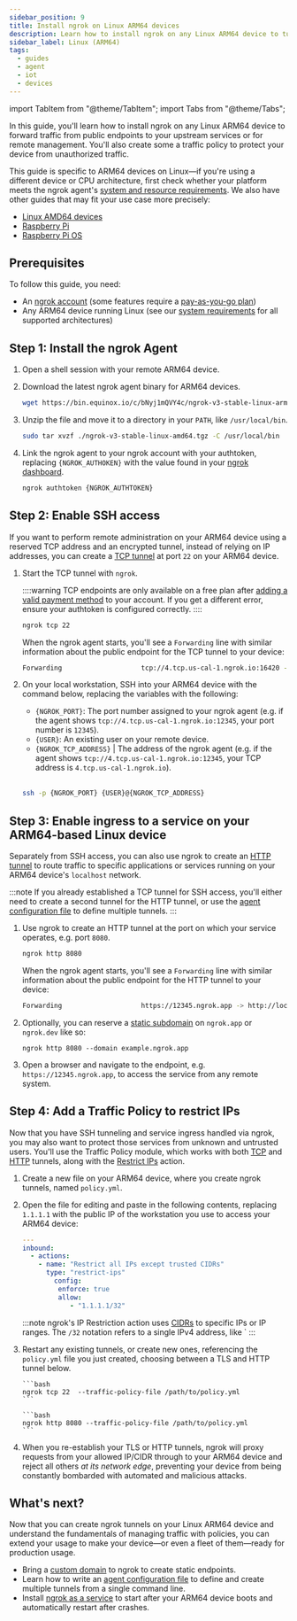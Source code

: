 ```yaml
---
sidebar_position: 9
title: Install ngrok on Linux ARM64 devices
description: Learn how to install ngrok on any Linux ARM64 device to tunnel traffic to your upstream services or remotely administer it.
sidebar_label: Linux (ARM64)
tags:
  - guides
  - agent
  - iot
  - devices
---
```


import TabItem from "@theme/TabItem";
import Tabs from "@theme/Tabs";

In this guide, you'll learn how to install ngrok on any Linux ARM64 device to forward traffic from public endpoints to your upstream services or for remote management. You'll also create some a traffic policy to protect your device from unauthorized traffic.

This guide is specific to ARM64 devices on Linux—if you're using a different device or CPU architecture, first check whether your platform meets the ngrok agent's [system and resource requirements](/docs/agent/index.mdx##system-requirements). We also have other guides that may fit your use case more precisely:

- [Linux AMD64 devices](/docs/guides/device-gateway/linux.md)
- [Raspberry Pi](/docs/guides/device-gateway/raspberry-pi.md)
- [Raspberry Pi OS](/docs/guides/device-gateway/raspbian.md)

## Prerequisites

To follow this guide, you need:

- An [ngrok account](https://dashboard.ngrok.com/signup) (some features require a [pay-as-you-go plan](https://ngrok.com/pricing))
- Any ARM64 device running Linux (see our [system requirements](/docs/agent/index.mdx##system-requirements) for all supported architectures)

## Step 1: Install the ngrok Agent

1. Open a shell session with your remote ARM64 device.

2. Download the latest ngrok agent binary for ARM64 devices.

   ```bash
   wget https://bin.equinox.io/c/bNyj1mQVY4c/ngrok-v3-stable-linux-arm64.tgz
   ```

3. Unzip the file and move it to a directory in your `PATH`, like `/usr/local/bin`.

   ```bash
   sudo tar xvzf ./ngrok-v3-stable-linux-amd64.tgz -C /usr/local/bin
   ```

1. Link the ngrok agent to your ngrok account with your authtoken, replacing `{NGROK_AUTHOKEN}` with the value found in your [ngrok dashboard](https://dashboard.ngrok.com/get-started/your-authtoken).

   ```bash
   ngrok authtoken {NGROK_AUTHTOKEN}
   ```

## Step 2: Enable SSH access

If you want to perform remote administration on your ARM64 device using a reserved TCP address and an encrypted tunnel, instead of relying on IP addresses, you can create a [TCP tunnel](/docs/tcp/index.mdx) at port `22` on your ARM64 device.

1. Start the TCP tunnel with `ngrok`.

   ::::warning
   TCP endpoints are only available on a free plan after [adding a valid payment method](https://dashboard.ngrok.com/settings#id-verification) to your account. If you get a different error, ensure your authtoken is configured correctly.
   ::::

   ```bash
   ngrok tcp 22
   ``` 

   When the ngrok agent starts, you'll see a `Forwarding` line with similar information about the public endpoint for the TCP tunnel to your device:

   ```bash
   Forwarding                    tcp://4.tcp.us-cal-1.ngrok.io:16420 -> localhost:22
   ```

1. On your local workstation, SSH into your ARM64 device with the command below, replacing the variables with the following:

   - `{NGROK_PORT}`: The port number assigned to your ngrok agent (e.g. if the agent shows `tcp://4.tcp.us-cal-1.ngrok.io:12345`, your port number is `12345`).
   - `{USER}`: An existing user on your remote device.
   - `{NGROK_TCP_ADDRESS}` | The address of the ngrok agent (e.g. if the agent shows `tcp://4.tcp.us-cal-1.ngrok.io:12345`, your TCP address is `4.tcp.us-cal-1.ngrok.io`).
   <br />

   ```bash
   ssh -p {NGROK_PORT} {USER}@{NGROK_TCP_ADDRESS}
   ```

## Step 3: Enable ingress to a service on your ARM64-based Linux device

Separately from SSH access, you can also use ngrok to create an [HTTP tunnel](/docs/http/index.mdx) to route traffic to specific applications or services running on your ARM64 device's `localhost` network.

:::note
If you already established a TCP tunnel for SSH access, you'll either need to create a second tunnel for the HTTP tunnel, or use the [agent configuration file](/docs/agent/config.mdx) to define multiple tunnels.
:::

1. Use ngrok to create an HTTP tunnel at the port on which your service operates, e.g. port `8080`.

   ```bash
   ngrok http 8080
   ```

   When the ngrok agent starts, you'll see a `Forwarding` line with similar information about the public endpoint for the HTTP tunnel to your device:

   ```bash
   Forwarding                    https://12345.ngrok.app -> http://localhost:8080
   ```

1. Optionally, you can reserve a [static subdomain](/docs/network-edge/domains-and-tcp-addresses.mdx) on `ngrok.app` or `ngrok.dev` like so:

   ```
   ngrok http 8080 --domain example.ngrok.app
   ```

1. Open a browser and navigate to the endpoint, e.g. `https://12345.ngrok.app`, to access the service from any remote system.

## Step 4: Add a Traffic Policy to restrict IPs

Now that you have SSH tunneling and service ingress handled via ngrok, you may also want to protect those services from unknown and untrusted users. You'll use the Traffic Policy module, which works with both [TCP](/docs/tcp/traffic-policy/index.mdx) and [HTTP](/docs/http/traffic-policy/index.mdx) tunnels, along with the [Restrict IPs](/docs/http/traffic-policy/actions/restrict-ips.mdx) action.

1. Create a new file on your ARM64 device, where you create ngrok tunnels, named `policy.yml`.

1. Open the file for editing and paste in the following contents, replacing `1.1.1.1` with the public IP of the workstation you use to access your ARM64 device:

   ```yaml
   ---
   inbound:
     - actions:
       - name: "Restrict all IPs except trusted CIDRs"
         type: "restrict-ips"
           config:
            enforce: true
            allow:
               - "1.1.1.1/32"
   ```

   :::note
   ngrok's IP Restriction action uses [CIDRs](https://en.wikipedia.org/wiki/Classless_Inter-Domain_Routing) to specific IPs or IP ranges. The `/32` notation refers to a single IPv4 address, like `
   :::

1. Restart any existing tunnels, or create new ones, referencing the `policy.yml` file you just created, choosing between a TLS and HTTP tunnel below.

   <Tabs groupId="connectivity" queryString="cty">
	  <TabItem value="tls-tunnel" label="TLS tunnel">
       
       ```bash
       ngrok tcp 22  --traffic-policy-file /path/to/policy.yml
       ```

     </TabItem>
     <TabItem value="http-tunnel" label="HTTP tunnel">

       ```bash
       ngrok http 8080 --traffic-policy-file /path/to/policy.yml
       ```

     </TabItem>
   </Tabs>

1. When you re-establish your TLS or HTTP tunnels, ngrok will proxy requests from your allowed IP/CIDR through to your ARM64 device and reject all others _at its network edge_, preventing your device from being constantly bombarded with automated and malicious attacks.

## What's next?

Now that you can create ngrok tunnels on your Linux ARM64 device and understand the fundamentals of managing traffic with policies, you can extend your usage to make your device—or even a fleet of them—ready for production usage.

- Bring a [custom domain](/docs/guides/how-to-set-up-a-custom-domain.md) to ngrok to create static endpoints.
- Learn how to write an [agent configuration file](/docs/agent/config.mdx) to define and create multiple tunnels from a single command line.
- Install [ngrok as a service](/docs/agent/index.mdx#background-service) to start after your ARM64 device boots and automatically restart after crashes.
